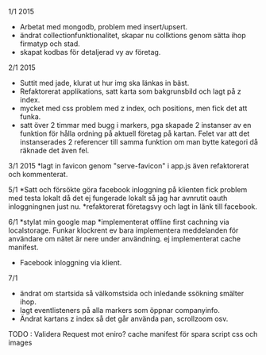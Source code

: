 1/1 2015
* Arbetat med mongodb, problem med insert/upsert.
* ändrat collectionfunktionalitet, skapar nu collktions genom sätta ihop firmatyp och stad.
* skapat kodbas för detaljerad vy av företag.

2/1 2015
* Suttit med jade, klurat ut hur img ska länkas in bäst.
* Refaktorerat applikations, satt karta som bakgrunsbild och lagt på z index.
* mycket med css problem med z index, och positions, men fick det att funka.
* satt över 2 timmar med bugg i markers, pga skapade 2 instanser av en funktion för hålla ordning
på aktuell företag på kartan. Felet var att det instanserades 2 referencer till samma funktion om man bytte kategori
då räknade det även fel.

3/1 2015
*lagt in favicon genom "serve-favicon" i app.js även refaktorerat och kommenterat.

5/1
*Satt och försökte göra facebook inloggning på klienten fick problem med testa lokalt då
det ej fungerade lokalt så jag har avnrutit oauth inloggningnen just nu.
*refaktorerat företagsvy och lagt in länk till facebook.

6/1
*stylat min google map
*implementerat offline first cachning via localstorage. Funkar klockrent ev bara implementera meddelanden
för användare om nätet är nere under användning. ej implementerat cache manifest.
* Facebook inloggning via klient.

7/1
* ändrat om startsida så välkomstsida och inledande ssökning smälter ihop.
* lagt eventlisteners på alla markers som öppnar companyinfo.
* Ändrat kartans z index så det går använda pan, scrollzoom osv.

TODO : Validera Request mot eniro?
cache manifest för spara script css och images
